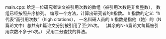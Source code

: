 main.cpp:
给定一位研究者论文被引用次数的数组（被引用次数是非负整数），
数组已经按照升序排列。
编写一个方法，计算出研究者的h指数。
h 指数的定义: “h 代表“高引用次数”（high citations），
一名科研人员的 h 指数是指他（她）的（N 篇论文中）总共有h篇论文分别被引用了至少h次。
（其余的N-h篇论文每篇被引用次数不多于h次。）
采用二分查找的算法。
